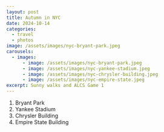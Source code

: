 ```yaml
---
layout: post
title: Autumn in NYC
date: 2024-10-14
categories:
  - travel
  - photos
image: /assets/images/nyc-bryant-park.jpeg
carousels:
  - images:
      - image: /assets/images/nyc-bryant-park.jpeg
      - image: /assets/images/nyc-yankee-stadium.jpeg
      - image: /assets/images/nyc-chrysler-building.jpeg
      - image: /assets/images/nyc-empire-state.jpeg
excerpt: Sunny walks and ALCS Game 1
---
```

1. Bryant Park
2. Yankee Stadium
3. Chrysler Building
4. Empire State Building